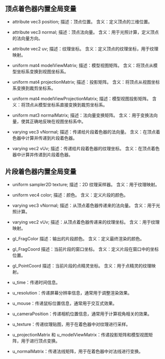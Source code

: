 顶点着色器内置全局变量
----
+ attribute vec3 position;
描述：顶点位置。
含义：定义顶点的三维位置。

+ attribute vec3 normal;
描述：顶点法向量。
含义：用于光照计算，定义顶点的法向量方向。

+ attribute vec2 uv;
描述：纹理坐标。
含义：定义顶点的纹理坐标，用于纹理映射。

+ uniform mat4 modelViewMatrix;
描述：模型视图矩阵。
含义：将顶点从模型坐标系变换到视图坐标系。

+ uniform mat4 projectionMatrix;
描述：投影矩阵。
含义：将顶点从视图坐标系变换到裁剪坐标系。

+ uniform mat4 modelViewProjectionMatrix;
描述：模型视图投影矩阵。
含义：将顶点从模型坐标系直接变换到裁剪坐标系。

+ uniform mat3 normalMatrix;
描述：法向量变换矩阵。
含义：用于变换法向量，使其正确地反映在视图坐标系中。

+ varying vec3 vNormal;
描述：传递给片段着色器的法向量。
含义：在顶点着色器中计算并传递到片段着色器。

+ varying vec2 vUv;
描述：传递给片段着色器的纹理坐标。
含义：在顶点着色器中计算并传递到片段着色器。

片段着色器内置全局变量
------------------------------------------------
+ uniform sampler2D texture;
描述：2D 纹理采样器。
含义：用于纹理映射。

+ uniform vec4 color;
描述：颜色。
含义：定义片段的颜色。

+ varying vec3 vNormal;
描述：从顶点着色器传递来的法向量。
含义：用于光照计算。

+ varying vec2 vUv;
描述：从顶点着色器传递来的纹理坐标。
含义：用于纹理映射。

+ gl_FragColor
描述：输出的片段颜色。
含义：定义最终渲染的颜色。

+ gl_FragCoord
描述：当前片段的窗口坐标。
含义：定义片段在窗口中的坐标位置。

+ gl_PointCoord
描述：当前片段的点精灵坐标。
含义：用于点精灵的纹理映射。


+ u_time：传递时间信息。
+ u_resolution：传递屏幕分辨率信息，通常用于调整渲染效果。
+ u_mouse：传递鼠标位置信息，通常用于交互式效果。
+ u_cameraPosition：传递相机位置信息，通常用于计算视角相关的效果。
+ u_texture：传递纹理贴图，用于在着色器中对纹理进行采样。
+ u_projectionMatrix 和 u_modelViewMatrix：传递投影矩阵和模型视图矩阵，用于进行顶点变换。
+ u_normalMatrix：传递法线矩阵，用于在着色器中对法线进行变换。


